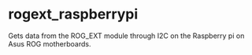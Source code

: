 # rogext_raspberrypi
Gets data from the ROG_EXT module through I2C on the Raspberry pi on Asus ROG motherboards.
